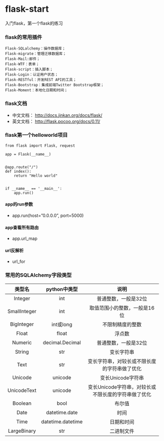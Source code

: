 # flask-start
入门flask，第一个flask的练习


### flask的常用插件

```
Flask-SQLalchemy：操作数据库；
Flask-migrate：管理迁移数据库；
Flask-Mail:邮件；
Flask-WTF：表单；
Flask-script：插入脚本；
Flask-Login：认证用户状态；
Flask-RESTful：开发REST API的工具；
Flask-Bootstrap：集成前端Twitter Bootstrap框架；
Flask-Moment：本地化日期和时间；
```

### flask文档
- 中文文档： http://docs.jinkan.org/docs/flask/
- 英文文档： http://flask.pocoo.org/docs/0.11/

### flask第一个helloworld项目
```
from flask import Flask, request

app = Flask(__name__)


@app.route("/")
def index():
    return "Hello world"


if __name__ == '__main__':
    app.run()
```

#### app的run参数
- app.run(host=”0.0.0.0”, port=5000)

#### app查看所有路由
- app.url_map

#### url反解析
- url_for


### 常用的SQLAlchemy字段类型

| 类型名 |python中类型 |  说明|
| :---: | :---: | :---: |
|Integer |int| 普通整数，一般是32位
|SmallInteger  |  int| 取值范围小的整数，一般是16位
|BigInteger  |int或long    |不限制精度的整数
|Float |  float |  浮点数
|Numeric |decimal.Decimal |普通整数，一般是32位
|String  |str| 变长字符串
|Text  |  str |变长字符串，对较长或不限长度的字符串做了优化
|Unicode |unicode |变长Unicode字符串
|UnicodeText |unicode |变长Unicode字符串，对较长或不限长度的字符串做了优化
|Boolean |bool  |  布尔值
|Date  |  datetime.date |  时间
|Time  |  datetime.datetime  | 日期和时间
|LargeBinary |str |二进制文件
